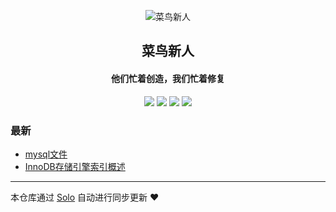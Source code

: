 <p align="center"><img alt="菜鸟新人" src="https://i.loli.net/2019/08/23/cs4qpjeNR1EViC3.png"></p><h2 align="center">
菜鸟新人
</h2>

<h4 align="center">他们忙着创造，我们忙着修复</h4>
<p align="center"><a title="菜鸟新人" target="_blank" href="https://github.com/xations/solo-blog"><img src="https://img.shields.io/github/last-commit/xations/solo-blog.svg?style=flat-square&color=FF9900"></a>
<a title="GitHub repo size in bytes" target="_blank" href="https://github.com/xations/solo-blog"><img src="https://img.shields.io/github/repo-size/xations/solo-blog.svg?style=flat-square"></a>
<a title="Solo Version" target="_blank" href="https://github.com/b3log/solo/releases"><img src="https://img.shields.io/badge/solo-3.6.4-f1e05a.svg?style=flat-square&color=blueviolet"></a>
<a title="Hits" target="_blank" href="https://github.com/b3log/hits"><img src="https://hits.b3log.org/xations/solo-blog.svg"></a></p>

### 最新

* [ mysql文件](https://amdyes.top/articles/2019/08/23/1566553723593.html)
* [InnoDB存储引擎索引概述](https://amdyes.top/articles/2019/08/23/1566552040998.html)



---

本仓库通过 [Solo](https://github.com/b3log/solo) 自动进行同步更新 ❤️ 